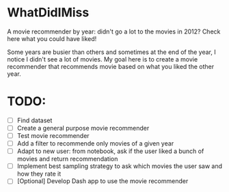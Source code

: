 # WhatDidIMiss
A movie recommender by year: didn't go a lot to the movies in 2012? Check here what you could have liked!

Some years are busier than others and sometimes at the end of the year, I notice I didn't see a lot of movies. My goal here is to create a movie recommender that recommends movie based on what you liked the other year.

# TODO:
- [ ] Find dataset
- [ ] Create a general purpose movie recommender
- [ ] Test movie recommender
- [ ] Add a filter to recommende only movies of a given year
- [ ] Adapt to new user: from notebook, ask if the user liked a bunch of movies and return recommendation
- [ ] Implement best sampling strategy to ask which movies the user saw and how they rate it
- [ ] [Optional] Develop Dash app to use the movie recommender
